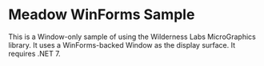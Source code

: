 # Meadow WinForms Sample

This is a Window-only sample of using the Wilderness Labs MicroGraphics library.  It uses a WinForms-backed Window as the display surface.  It requires .NET 7.
